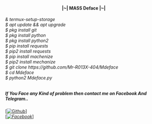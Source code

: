 <h4 align="center">|~| MASS Deface |~|</h1>

<h6>& termux-setup-storage
<br>$ apt update && apt upgrade
<br>$ pkg install git
<br>$ pkg install python
<br>$ pkg install python2
<br>$ pip install requests
<br>$ pip2 install requests
<br>$ pip install machenize
<br>$ pip2 install mechanize
<br>$ git clone https://github.com/Mr-R013X-404/Mdeface
<br>$ cd Mdeface
<br>$ python2 Mdeface.py


##### If You Face any Kind of problem then contact me on Facebook And Telegram..

[[![Github](https://img.shields.io/badge/TELEGRAM-[Mr_R013X_404]-red?style=flat-square&logo=TELEGRAMlogoColor=red&labelColor=cyan)](https://t.me/MR_R013X_404)]<br> [_[![Facebook](https://img.shields.io/badge/Facebook-Mr_R013X_404]-yellow?style=flat-square&logo=facebooklogoColor=green&labelColor=red)](https://www.facebook.com/Mr.R013X.404)_]<br><b>
